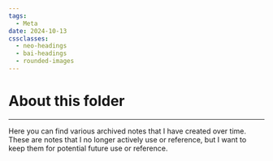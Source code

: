 ```yaml
---
tags:
  - Meta
date: 2024-10-13
cssclasses:
  - neo-headings
  - bai-headings
  - rounded-images
---
```

# About this folder

***
Here you can find various archived notes that I have created over time. These are notes that I no longer actively use or reference, but I want to keep them for potential future use or reference.